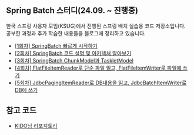 ## Spring Batch 스터디(24.09. ~ 진행중)

한국 스프링 사용자 모임(KSUG)에서 진행된 스프링 배치 실습용 코드 저장소입니다.</br>
공부한 과정과 추가 학습한 내용들을 블로그에 정리하고 있습니다.

- [[1회차] SpringBatch 빠르게 시작하기](https://yeseul-dev.tistory.com/38)
- [[2회차] SpringBatch 코드 설명 및 아키텍처 알아보기](https://yeseul-dev.tistory.com/42)
- [[3회차] SpringBatch ChunkModel과 TaskletModel](https://yeseul-dev.tistory.com/44)
- [[4회차] FlatFileItemReader로 단순 파일 읽고, FlatFileItemWriter로 파일에 쓰기](https://yeseul-dev.tistory.com/49)
- [[5회차] JdbcPagingItemReader로 DB내용을 읽고, JdbcBatchItemWriter로 DB에 쓰기](https://yeseul-dev.tistory.com/56)

## 참고 코드

- [KIDO님 리포지토리](https://github.com/schooldevops/spring-batch-tutorials)